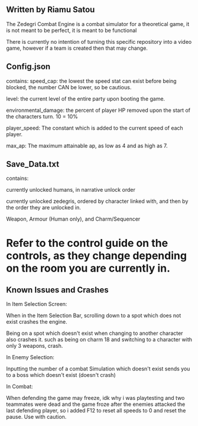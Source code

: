 ## Written by Riamu Satou

The Zedegri Combat Engine is a combat simulator for a theoretical game, it is not meant to be perfect, it is meant to be functional

There is currently no intention of turning this specific repository into a video game, however if a team is created then that may change.


## Config.json
contains:
speed_cap: the lowest the speed stat can exist before being blocked, the number CAN be lower, so be cautious.

level: the current level of the entire party upon booting the game.

environmental_damage: the percent of player HP removed upon the start of the characters turn. 10 = 10%

player_speed: The constant which is added to the current speed of each player.

max_ap: The maximum attainable ap, as low as 4 and as high as 7.


## Save_Data.txt
contains:

currently unlocked humans, in narrative unlock order

currently unlocked zedegris, ordered by character linked with, and then by the order they are unlocked in.

Weapon, Armour (Human only), and Charm/Sequencer


# **Refer to the control guide on the controls, as they change depending on the room you are currently in.**


## Known Issues and Crashes

In Item Selection Screen:

When in the Item Selection Bar, scrolling down to a spot which does not exist crashes the engine.

  Being on a spot which doesn't exist when changing to another character also crashes it. such as being on charm 18 and switching to a character with only 3 weapons, crash.
    
In Enemy Selection:

  Inputting the number of a combat Simulation which doesn't exist sends you to a boss which doesn't exist (doesn't crash)
  
In Combat:

  When defending the game may freeze, idk why i was playtesting and two teammates were dead and the game froze after the enemies attacked the last defending player, so i added F12 to reset all speeds to 0 and reset the pause. Use with caution.
